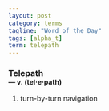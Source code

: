 ```yaml
---
layout: post
category: terms
tagline: "Word of the Day"
tags: [alpha_t]
term: telepath
---
```


<h3>Telepath<br/> <small>&mdash; v. (tel<span>&middot;</span>e<span>&middot;</span>path)</small></h3>
<p><ol>
<li>turn-by-turn navigation</li>
</ol></p>
